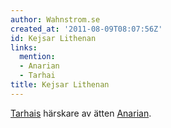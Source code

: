 ```yaml
---
author: Wahnstrom.se
created_at: '2011-08-09T08:07:56Z'
id: Kejsar Lithenan
links:
  mention:
  - Anarian
  - Tarhai
title: Kejsar Lithenan
---
```


[Tarhais] härskare av ätten [Anarian].

  [Tarhais]: Tarhai
  [Anarian]: Anarian